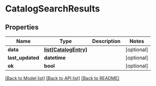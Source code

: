 # CatalogSearchResults

## Properties
Name | Type | Description | Notes
------------ | ------------- | ------------- | -------------
**data** | [**list[CatalogEntry]**](CatalogEntry.md) |  | [optional] 
**last_updated** | **datetime** |  | [optional] 
**ok** | **bool** |  | [optional] 

[[Back to Model list]](../README.md#documentation-for-models) [[Back to API list]](../README.md#documentation-for-api-endpoints) [[Back to README]](../README.md)


